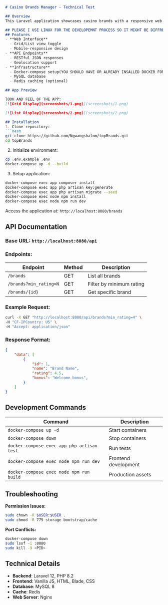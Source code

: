 ```markdown
# Casino Brands Manager - Technical Test

## Overview
This Laravel application showcases casino brands with a responsive web interface and REST API. Built for the BlueWindow PHP Fullstack Developer position, it demonstrates full-stack capabilities with Docker support.

## PLEASE I USE LINUX FOR THE DEVELOPEMNT PROCESS SO IT MIGHT BE DIFFRENT IS YOUR USING WINDOWS ESPECIALLY HWHERE I USE SUDO, FOR SUPER USER IT MIGHT BE DOFFRENT ON WINDOSW
## Features
- **Web Interface**
  - Grid/List view toggle
  - Mobile-responsive design
- **API Endpoints**
  - RESTful JSON responses
  - Geolocation support
- **Infrastructure**
  - Docker-compose setup(YOU SHOULD HAVE OR ALREADY INSALLED DOCKER FOR DESKTOP NO MATTER YOUR OPERATING SYSTEM)
  - MySQL database
  - Redis caching (optional)

## App Preview

lOOK AND FEEL OF THE APP:
[![Grid Display](screenshots/1.png)](screenshots/1.png)

[![List Display](screenshots/2.png)](screenshots/2.png)

## Installation
1. Clone repository:
```bash
git clone https://github.com/Ngwangshalom/topBrands.git
cd topBrands
```

2. Initialize environment:
```bash
cp .env.example .env
docker-compose up -d --build
```

3. Setup application:
```bash
docker-compose exec app composer install
docker-compose exec app php artisan key:generate
docker-compose exec app php artisan migrate --seed
docker-compose exec node npm install
docker-compose exec node npm run dev
```

Access the application at: `http://localhost:8080/brands`

## API Documentation
### Base URL: `http://localhost:8080/api`

### Endpoints:
| Endpoint | Method | Description |
|----------|--------|-------------|
| `/brands` | GET | List all brands |
| `/brands?min_rating=N` | GET | Filter by minimum rating |
| `/brands/{id}` | GET | Get specific brand |

### Example Request:
```bash
curl -X GET "http://localhost:8080/api/brands?min_rating=4" \
-H "CF-IPCountry: US" \
-H "Accept: application/json"
```

### Response Format:
```json
{
    "data": [
        {
            "id": 1,
            "name": "Brand Name",
            "rating": 4.5,
            "bonus": "Welcome bonus",
        }
    ]
}
```

## Development Commands
| Command | Description |
|---------|-------------|
| `docker-compose up -d` | Start containers |
| `docker-compose down` | Stop containers |
| `docker-compose exec app php artisan test` | Run tests |
| `docker-compose exec node npm run dev` | Frontend development |
| `docker-compose exec node npm run build` | Production assets |

## Troubleshooting
**Permission Issues:**
```bash
sudo chown -R $USER:$USER .
sudo chmod -R 775 storage bootstrap/cache
```

**Port Conflicts:**
```bash
docker-compose down
sudo lsof -i :8080
sudo kill -9 <PID>
```

## Technical Details
- **Backend**: Laravel 12, PHP 8.2
- **Frontend**: Vanilla JS, HTML, Blade, CSS
- **Database**: MySQL 8
- **Cache**: Redis
- **Web Server**: Nginx

